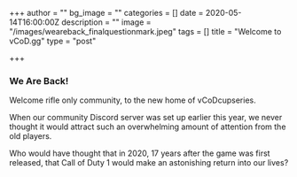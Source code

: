 +++
author = ""
bg_image = ""
categories = []
date = 2020-05-14T16:00:00Z
description = ""
image = "/images/weareback_finalquestionmark.jpeg"
tags = []
title = "Welcome to vCoD.gg"
type = "post"

+++
### **We Are Back!**

Welcome rifle only community, to the new home of vCoDcupseries.

When our community Discord server was set up earlier this year, we never thought it would attract such an overwhelming amount of attention from the old players. 

Who would have thought that in 2020, 17 years after the game was first released, that Call of Duty 1 would make an astonishing return into our lives? 